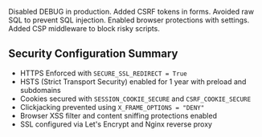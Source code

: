Disabled DEBUG in production.
Added CSRF tokens in forms.
Avoided raw SQL to prevent SQL injection.
Enabled browser protections with settings.
Added CSP middleware to block risky scripts.


## Security Configuration Summary

-  HTTPS Enforced with `SECURE_SSL_REDIRECT = True`
-  HSTS (Strict Transport Security) enabled for 1 year with preload and subdomains
-  Cookies secured with `SESSION_COOKIE_SECURE` and `CSRF_COOKIE_SECURE`
-  Clickjacking prevented using `X_FRAME_OPTIONS = "DENY"`
-  Browser XSS filter and content sniffing protections enabled
-  SSL configured via Let's Encrypt and Nginx reverse proxy